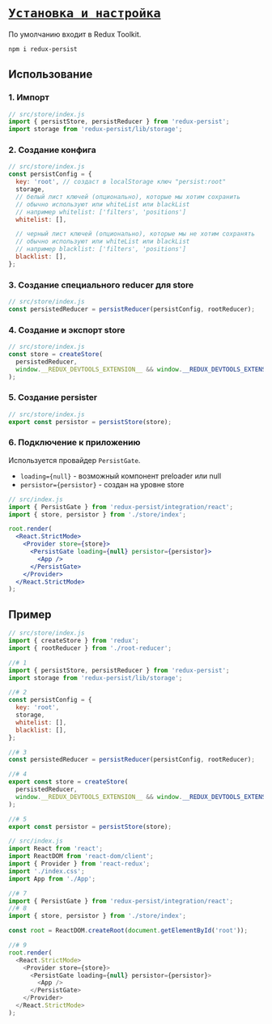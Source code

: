 # [`Установка и настройка`](../index.md)

По умолчанию входит в Redux Toolkit.

```bash
npm i redux-persist
```

## Использование

### 1. Импорт

```jsx
// src/store/index.js
import { persistStore, persistReducer } from 'redux-persist';
import storage from 'redux-persist/lib/storage';
```

### 2. Создание конфига

```jsx
// src/store/index.js
const persistConfig = {
  key: 'root', // создаст в localStorage ключ "persist:root"
  storage,
  // белый лист ключей (опционально), которые мы хотим сохранить
  // обычно используют или whiteList или blackList
  // например whitelist: ['filters', 'positions']
  whitelist: [],

  // черный лист ключей (опционально), которые мы не хотим сохранять
  // обычно используют или whiteList или blackList
  // например blacklist: ['filters', 'positions']
  blacklist: [],
};
```

### 3. Создание специального reducer для store

```jsx
// src/store/index.js
const persistedReducer = persistReducer(persistConfig, rootReducer);
```

### 4. Создание и экспорт store

```jsx
// src/store/index.js
const store = createStore(
  persistedReducer,
  window.__REDUX_DEVTOOLS_EXTENSION__ && window.__REDUX_DEVTOOLS_EXTENSION__()
);
```

### 5. Создание persister

```jsx
// src/store/index.js
export const persistor = persistStore(store);
```

### 6. Подключение к приложению

Используется провайдер `PersistGate`.

- `loading={null}` - возможный компонент preloader или null
- `persistor={persistor}` - создан на уровне store

```jsx
// src/index.js
import { PersistGate } from 'redux-persist/integration/react';
import { store, persistor } from './store/index';

root.render(
  <React.StrictMode>
    <Provider store={store}>
      <PersistGate loading={null} persistor={persistor}>
        <App />
      </PersistGate>
    </Provider>
  </React.StrictMode>
);
```

## Пример

```js
// src/store/index.js
import { createStore } from 'redux';
import { rootReducer } from './root-reducer';

//# 1
import { persistStore, persistReducer } from 'redux-persist';
import storage from 'redux-persist/lib/storage';

//# 2
const persistConfig = {
  key: 'root',
  storage,
  whitelist: [],
  blacklist: [],
};

//# 3
const persistedReducer = persistReducer(persistConfig, rootReducer);

//# 4
export const store = createStore(
  persistedReducer,
  window.__REDUX_DEVTOOLS_EXTENSION__ && window.__REDUX_DEVTOOLS_EXTENSION__()
);

//# 5
export const persistor = persistStore(store);
```

```js
// src/index.js
import React from 'react';
import ReactDOM from 'react-dom/client';
import { Provider } from 'react-redux';
import './index.css';
import App from './App';

//# 7
import { PersistGate } from 'redux-persist/integration/react';
//# 8
import { store, persistor } from './store/index';

const root = ReactDOM.createRoot(document.getElementById('root'));

//# 9
root.render(
  <React.StrictMode>
    <Provider store={store}>
      <PersistGate loading={null} persistor={persistor}>
        <App />
      </PersistGate>
    </Provider>
  </React.StrictMode>
);
```
